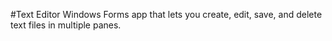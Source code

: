 #Text Editor
Windows Forms app that lets you create, edit, save, and delete text files in multiple panes.
